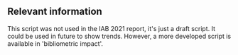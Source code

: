 ## Relevant information

This script was not used in the IAB 2021 report, it's just a draft script. It could be used in future to show trends. However, a more developed script is available in 'bibliometric impact'. 